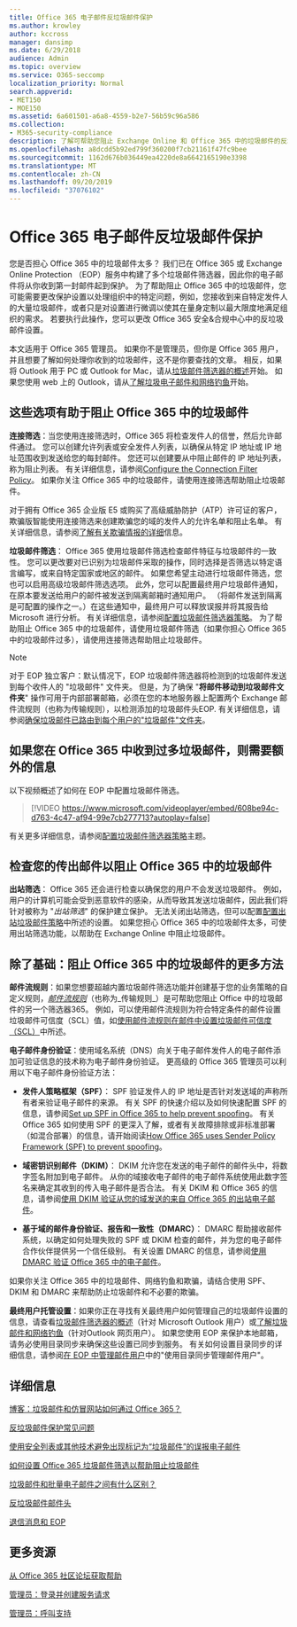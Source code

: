 ```yaml
---
title: Office 365 电子邮件反垃圾邮件保护
ms.author: krowley
author: kccross
manager: dansimp
ms.date: 6/29/2018
audience: Admin
ms.topic: overview
ms.service: O365-seccomp
localization_priority: Normal
search.appverid:
- MET150
- MOE150
ms.assetid: 6a601501-a6a8-4559-b2e7-56b59c96a586
ms.collection:
- M365-security-compliance
description: 了解可帮助您阻止 Exchange Online 和 Office 365 中的垃圾邮件的反垃圾邮件设置和筛选器。 在 Office 365 中获取过多垃圾邮件？ 您可以自定义垃圾邮件筛选器和反垃圾邮件策略设置。
ms.openlocfilehash: a8dcdd5b92ed799f360200f7cb21161f47fc9bee
ms.sourcegitcommit: 1162d676b036449ea4220de8a6642165190e3398
ms.translationtype: MT
ms.contentlocale: zh-CN
ms.lasthandoff: 09/20/2019
ms.locfileid: "37076102"
---
```

# <a name="office-365-email-anti-spam-protection"></a>Office 365 电子邮件反垃圾邮件保护

您是否担心 Office 365 中的垃圾邮件太多？ 我们已在 Office 365 或 Exchange Online Protection （EOP）服务中构建了多个垃圾邮件筛选器，因此你的电子邮件将从你收到第一封邮件起到保护。 为了帮助阻止 Office 365 中的垃圾邮件，您可能需要更改保护设置以处理组织中的特定问题，例如，您接收到来自特定发件人的大量垃圾邮件，或者只是对设置进行微调以使其在量身定制以最大限度地满足组织的需求。 若要执行此操作，您可以更改 Office 365 安全&amp;合规中心中的反垃圾邮件设置。
  
本文适用于 Office 365 管理员。 如果你不是管理员，但你是 Office 365 用户，并且想要了解如何处理你收到的垃圾邮件，这不是你要查找的文章。 相反，如果将 Outlook 用于 PC 或 Outlook for Mac，请从[垃圾邮件筛选器的概述](https://support.office.com/article/5ae3ea8e-cf41-4fa0-b02a-3b96e21de089)开始。 如果您使用 web 上的 Outlook，请从[了解垃圾电子邮件和网络钓鱼](https://support.office.com/article/86c1d76f-4d5a-4967-9647-35665dc17c31)开始。
  
## <a name="these-options-help-you-prevent-spam-in-office-365"></a>这些选项有助于阻止 Office 365 中的垃圾邮件

 **连接筛选**：当您使用连接筛选时，Office 365 将检查发件人的信誉，然后允许邮件通过。 您可以创建允许列表或安全发件人列表，以确保从特定 IP 地址或 IP 地址范围收到发送给您的每封邮件。 您还可以创建要从中阻止邮件的 IP 地址列表，称为阻止列表。 有关详细信息，请参阅[Configure the Connection Filter Policy](https://technet.microsoft.com/library/jj200718%28v=exchg.150%29.aspx)。 如果你关注 Office 365 中的垃圾邮件，请使用连接筛选帮助阻止垃圾邮件。
  
对于拥有 Office 365 企业版 E5 或购买了高级威胁防护（ATP）许可证的客户，欺骗版智能使用连接筛选来创建欺骗您的域的发件人的允许名单和阻止名单。 有关详细信息，请参阅[了解有关欺骗情报的详细](https://go.microsoft.com/fwlink/?LinkID=735009)信息。
  
 **垃圾邮件筛选**： Office 365 使用垃圾邮件筛选检查邮件特征与垃圾邮件的一致性。 您可以更改要对已识别为垃圾邮件采取的操作，同时选择是否筛选以特定语言编写，或来自特定国家或地区的邮件。 如果您希望主动进行垃圾邮件筛选，您也可以启用高级垃圾邮件筛选选项。 此外，您可以配置最终用户垃圾邮件通知，在原本要发送给用户的邮件被发送到隔离邮箱时通知用户。 （将邮件发送到隔离是可配置的操作之一。）在这些通知中，最终用户可以释放误报并将其报告给 Microsoft 进行分析。 有关详细信息，请参阅[配置垃圾邮件筛选器策略](https://go.microsoft.com/fwlink/p/?LinkId=617147)。 为了帮助阻止 Office 365 中的垃圾邮件，请使用垃圾邮件筛选（如果你担心 Office 365 中的垃圾邮件过多），请使用连接筛选帮助阻止垃圾邮件。
  
> [!NOTE]
> 对于 EOP 独立客户：默认情况下，EOP 垃圾邮件筛选器将检测到的垃圾邮件发送到每个收件人的 "垃圾邮件" 文件夹。 但是，为了确保 "**将邮件移动到垃圾邮件文件夹**" 操作可用于内部部署邮箱，必须在您的本地服务器上配置两个 Exchange 邮件流规则（也称为传输规则），以检测添加的垃圾邮件头EOP. 有关详细信息，请参阅[确保垃圾邮件已路由到每个用户的"垃圾邮件"文件夹](https://technet.microsoft.com/library/jj837173%28v=exchg.150%29.aspx)。 
  
## <a name="extra-information-if-you-receive-too-much-spam-in-office-365"></a>如果您在 Office 365 中收到过多垃圾邮件，则需要额外的信息

以下视频概述了如何在 EOP 中配置垃圾邮件筛选。
  
> [!VIDEO https://www.microsoft.com/videoplayer/embed/608be94c-d763-4c47-af94-99e7cb277713?autoplay=false]
  
有关更多详细信息，请参阅[配置垃圾邮件筛选器策略](https://go.microsoft.com/fwlink/p/?LinkId=617147)主题。
  
## <a name="check-your-outgoing-messages-to-prevent-spam-in-office-365"></a>检查您的传出邮件以阻止 Office 365 中的垃圾邮件

 **出站筛选**： Office 365 还会进行检查以确保您的用户不会发送垃圾邮件。 例如，用户的计算机可能会受到恶意软件的感染，从而导致其发送垃圾邮件，因此我们将针对被称为 "*出站筛选*" 的保护建立保护。 无法关闭出站筛选，但可以配置[配置出站垃圾邮件策略](https://technet.microsoft.com/library/jj200737%28v=exchg.150%29.aspx)中所述的设置。 如果您担心 Office 365 中的垃圾邮件太多，可使用出站筛选功能，以帮助在 Exchange Online 中阻止垃圾邮件。
  
## <a name="beyond-the-basics-more-ways-to-prevent-spam-in-office-365"></a>除了基础：阻止 Office 365 中的垃圾邮件的更多方法

 **邮件流规则**：如果您想要超越内置垃圾邮件筛选功能并创建基于您的业务策略的自定义规则，_[邮件流规则](https://technet.microsoft.com/library/jj919238%28v=exchg.150%29.aspx)_（也称为_传输规则_）是可帮助您阻止 Office 中的垃圾邮件的另一个筛选器365。 例如，可以使用邮件流规则为符合特定条件的邮件设置垃圾邮件可信度（SCL）值，如[使用邮件流规则在邮件中设置垃圾邮件可信度（SCL）](use-mail-flow-rules-to-set-the-spam-confidence-level-scl-in-messages.md)中所述。
  
 **电子邮件身份验证**：使用域名系统（DNS）向关于电子邮件发件人的电子邮件添加可验证信息的技术称为电子邮件身份验证。 更高级的 Office 365 管理员可以利用以下电子邮件身份验证方法：
  
- **发件人策略框架（SPF）**： SPF 验证发件人的 IP 地址是否针对发送域的声称所有者来验证电子邮件的来源。 有关 SPF 的快速介绍以及如何快速配置 SPF 的信息，请参阅[Set up SPF in Office 365 to help prevent spoofing](https://technet.microsoft.com/library/dn789058%28v=exchg.150%29.aspx)。 有关 Office 365 如何使用 SPF 的更深入了解，或者有关故障排除或非标准部署（如混合部署）的信息，请开始阅读[How Office 365 uses Sender Policy Framework (SPF) to prevent spoofing](https://technet.microsoft.com/library/mt712724%28v=exchg.150%29.aspx)。

- **域密钥识别邮件（DKIM）**： DKIM 允许您在发送的电子邮件的邮件头中，将数字签名附加到电子邮件。 从你的域接收电子邮件的电子邮件系统使用此数字签名来确定其收到的传入电子邮件是否合法。 有关 DKIM 和 Office 365 的信息，请参阅[使用 DKIM 验证从您的域发送的来自 Office 365 的出站电子邮件](https://technet.microsoft.com/library/mt695945%28v=exchg.150%29.aspx)。

- **基于域的邮件身份验证、报告和一致性（DMARC）**： DMARC 帮助接收邮件系统，以确定如何处理失败的 SPF 或 DKIM 检查的邮件，并为您的电子邮件合作伙伴提供另一个信任级别。 有关设置 DMARC 的信息，请参阅[使用 DMARC 验证 Office 365 中的电子邮件](https://technet.microsoft.com/library/mt734386%28v=exchg.150%29.aspx)。

如果你关注 Office 365 中的垃圾邮件、网络钓鱼和欺骗，请结合使用 SPF、DKIM 和 DMARC 来帮助防止垃圾邮件和不必要的欺骗。
  
 **最终用户托管设置**：如果你正在寻找有关最终用户如何管理自己的垃圾邮件设置的信息，请查看[垃圾邮件筛选器的概述](https://go.microsoft.com/fwlink/?LinkId=270065)（针对 Microsoft Outlook 用户）或[了解垃圾邮件和网络钓鱼](https://go.microsoft.com/fwlink/?LinkId=270068)（针对Outlook 网页用户）。 如果您使用 EOP 来保护本地邮箱，请务必使用目录同步来确保这些设置已同步到服务。 有关如何设置目录同步的详细信息，请参阅[在 EOP 中管理邮件用户](https://technet.microsoft.com/library/dn636911%28v=exchg.150%29.aspx)中的"使用目录同步管理邮件用户"。
  
## <a name="for-more-information"></a>详细信息

[博客：垃圾邮件和仿冒网站如何通过 Office 365？](https://go.microsoft.com/fwlink/?LinkId=528179 )
  
[反垃圾邮件保护常见问题](https://technet.microsoft.com/library/jj937231%28v=exchg.150%29.aspx)
  
[使用安全列表或其他技术避免出现标记为“垃圾邮件”的误报电子邮件](../../compliance/prevent-email-from-being-marked-as-spam.md)
  
[如何设置 Office 365 垃圾邮件筛选以帮助阻止垃圾邮件](reduce-spam-email.md)
  
[垃圾邮件和批量电子邮件之间有什么区别？](https://technet.microsoft.com/library/dn720441%28v=exchg.150%29.aspx)
  
[反垃圾邮件邮件头](https://technet.microsoft.com/library/dn205071%28v=exchg.150%29.aspx)
  
[退信消息和 EOP](https://technet.microsoft.com/library/dn499795%28v=exchg.150%29.aspx)

## <a name="more-resources"></a>更多资源

[从 Office 365 社区论坛获取帮助](https://go.microsoft.com/fwlink/p/?LinkId=518605)
  
[管理员：登录并创建服务请求](https://go.microsoft.com/fwlink/p/?LinkId=519124)
  
[管理员：呼叫支持](https://go.microsoft.com/fwlink/p/?LinkID=518322)

